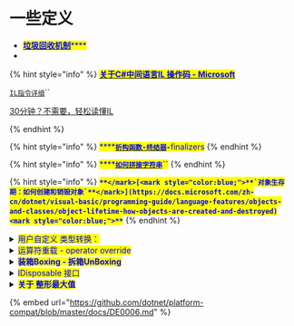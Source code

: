 # 一些定义

* [<mark style="color:blue;">**垃圾回收机制**</mark>](https://www.cnblogs.com/springyangwc/archive/2011/06/13/2080149.html)<mark style="color:blue;">****</mark>
*

{% hint style="info" %}
<mark style="color:blue;">****</mark>[<mark style="color:blue;">**关于C#中间语言IL 操作码 - Microsoft**</mark>](https://docs.microsoft.com/en-us/dotnet/api/system.reflection.emit.opcodes?view=net-6.0)<mark style="color:blue;">****</mark>

[`IL指令详细`](https://www.cnblogs.com/zery/p/3368460.html)``

[30分钟？不需要，轻松读懂IL](https://www.cnblogs.com/brookshi/p/5225801.html)


{% endhint %}

{% hint style="info" %}
<mark style="color:blue;">****</mark>[<mark style="color:blue;">**`析构函数-终结器`**</mark>](https://docs.microsoft.com/zh-cn/dotnet/csharp/programming-guide/classes-and-structs/finalizers)<mark style="color:blue;">**`-`**</mark><mark style="color:blue;">finalizers</mark>
{% endhint %}

{% hint style="info" %}
<mark style="color:blue;">****</mark>[<mark style="color:blue;">**`如何拼接字符串`**</mark>](https://docs.microsoft.com/zh-cn/dotnet/csharp/how-to/concatenate-multiple-strings)<mark style="color:blue;">**``**</mark>
{% endhint %}

{% hint style="info" %}
<mark style="color:blue;">**``**</mark>[<mark style="color:blue;">**`对象生存期：如何创建和销毁对象`**</mark>](https://docs.microsoft.com/zh-cn/dotnet/visual-basic/programming-guide/language-features/objects-and-classes/object-lifetime-how-objects-are-created-and-destroyed)<mark style="color:blue;">**``**</mark>
{% endhint %}

<details>

<summary><mark style="color:blue;">用户自定义 类型转换：</mark></summary>

```csharp
  public class TestInt
  {
    private int digit;

    public TestInt(int digit)
    {
      this.digit = digit;
    }
    // public static implicit/explicit operator 是必要条件
    public static implicit operator int(TestInt d) => d.digit;              // implicit operator 隐式转换 int
    public static implicit operator string(TestInt d) => $"{d}-呀哈喽";      // implicit operator 隐式转换 string
    public static explicit operator TestInt(int b) => new TestInt(b);       // explicit operator 显式强制转换
    public override string ToString() => $"{digit}";
  }

  private void Awake()
  {
    var d = new TestInt(17);

    int number = d;                         // 进行了隐式转换
    print(number);                          // output: 17 

    string str = d;                         // 如果类 TestInt 没写对应类型的隐式转换则这里编译期间会报错
    print(str);                             // output: 17-呀哈喽

    TestInt digit = (TestInt)number;        // 显式强制转换
    print(digit);                           // output: 17
  }
```

</details>

<details>

<summary><mark style="color:blue;">运算符重载 - operator override</mark></summary>

重载和上面的 类显/隐式转换 差不多

```csharp
public class TestInt
{
  // public static operator x 是必要条件
  public static TestInt operator +(TestInt a) => a;
  public static TestInt operator -(TestInt a) => new TestInt();
  public static TestInt operator +(TestInt a, TestInt b) => new TestInt();
  public static TestInt operator -(TestInt a, TestInt b) => a + (-b);
  public static TestInt operator *(TestInt a, TestInt b) => new TestInt();
  public static TestInt operator /(TestInt a, TestInt b) => new TestInt();

  public static bool operator ==(TestInt a, TestInt b)
  {
    Debug.Log("呀哈喽");
    return false;
  }
  public static bool operator !=(TestInt a, TestInt b) => false;
}
```

</details>

<details>

<summary><mark style="color:blue;"><strong>装箱Boxing - 拆箱UnBoxing</strong></mark></summary>

<mark style="color:yellow;">装箱是将值类型隐式转换为引用类型，拆箱是将引用类型转换为值类型。</mark>

应用：调用一个含类型为 <mark style="color:blue;">`Object`</mark> 的参数的方法，该 <mark style="color:blue;">`Object`</mark> 可支持任意类型，可以通用。但是值类型转换为引用类型所造成的装箱，生成的是全新的堆引用对象，这会有时间损耗，也就是造成效率降低。而拆箱时候，生成新的栈实例后，无法修改被装箱对象。装箱过程伴随着新的堆空间的开辟和值的复制，但是拆箱过程仅仅只是找到对象中指向值的指针，而拆箱后发生的值复制到栈实例中则是不属于拆箱的过程。但是殊途同归，复制会影响一定的性能。

相对于简单的赋值而言，装箱和取消装箱过程需要进行大量的计算。 对值类型进行装箱时，必须分配并构造一个新对象，这可能比简单的引用赋值用时最多长 <mark style="color:blue;">**20 倍，**</mark>取消装箱所需的强制转换也需要进行大量的计算，只是程度较轻，取消装箱的过程所需时间可达赋值操作的 <mark style="color:blue;">**4倍**</mark>。[<mark style="color:blue;">**`详情`**</mark>](https://docs.microsoft.com/zh-cn/dotnet/framework/performance/performance-tips)<mark style="color:blue;">**``**</mark>

<mark style="color:blue;">`C#`</mark> <mark style="color:blue;"></mark><mark style="color:blue;"></mark> 中对装箱和拆箱都是隐式的，所以要么尽量避免装箱和拆箱，要么在循环中提前进行/绕过装箱和拆箱。

<mark style="color:green;">**关于值类型装箱的避免例子**</mark>

```csharp
public struct A 
{ 
  public int x;
  public override String ToString()
  {
    Console.WriteLine($"{x}");
    Console.WriteLine(String.Format("{0}", x));
    return x.ToString();                        // 这种不会发生装箱
    // 前面两种都会发生装箱的原因是：
    // $字符插值表达式 和 Format参数传进去的都是 object，而 int 是值类型，
    // 所以需要转为引用类型，导致了没必要的装箱操作
    // 最后 x.ToString() 返回的就是引用类型，所以就不涉及装箱操作
  }
}
// 是否装箱看下图:
```

<img src="../../.gitbook/assets/Snipaste_2022-07-12_14-37-41.png" alt="" data-size="original">

</details>

<details>

<summary><mark style="color:blue;">IDisposable 接口</mark></summary>

IDisposable接口，IDisposable接口定义了Dispose方法，这个方法用来供程序员显式调用以释放非托管资源。使用using 语句可以简化资源管理。

</details>

<details>

<summary><mark style="color:blue;"><strong>关于 整形最大值</strong></mark></summary>

```csharp
static void Main()
{
    Console.WriteLine(2147483647 & int.MaxValue);  // output 2147483647
    Console.WriteLine(2147483648 & int.MaxValue);  // output 0
    Console.WriteLine(2147483649 & int.MaxValue);  // output 1
    Console.WriteLine(2247483649 & int.MaxValue);  // output 100000001
    // 和整形最大值 按位与 & ，等同于 和整形最大值 取模 再 加一了属于是
    // 2147483650 & int.MaxValue == 2147483649 % int.MaxValue
}// Some code
```

</details>



{% embed url="https://github.com/dotnet/platform-compat/blob/master/docs/DE0006.md" %}







